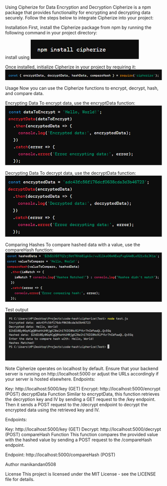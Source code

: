 Using Cipherize for Data Encryption and Decryption
Cipherize is a npm package that provides functionality for encrypting and decrypting data securely. Follow the steps below to integrate Cipherize into your project:

Installation
First, install the Cipherize package from npm by running the following command in your project directory:

install using
![alt text](image-1.png)

Once installed, initialize Cipherize in your project by requiring it:
![alt text](image-2.png)

Usage
Now you can use the Cipherize functions to encrypt, decrypt, hash, and compare data.


Encrypting Data
To encrypt data, use the encryptData function:
![alt text](image-3.png)

Decrypting Data
To decrypt data, use the decryptData function:
![alt text](image-4.png)

Comparing Hashes
To compare hashed data with a value, use the compareHash function:
![alt text](image-5.png)

Test output
![alt text](image.png)

Note
Cipherize operates on localhost by default. Ensure that your backend server is running on http://localhost:5000 or adjust the URLs accordingly if your server is hosted elsewhere.
Endpoints:

Key: http://localhost:5000/key (GET)
Encrypt: http://localhost:5000/encrypt (POST)
decryptData Function
Similar to encryptData, this function retrieves the decryption key and IV by sending a GET request to the /key endpoint. Then it sends a POST request to the /decrypt endpoint to decrypt the encrypted data using the retrieved key and IV.

Endpoints:

Key: http://localhost:5000/key (GET)
Decrypt: http://localhost:5000/decrypt (POST)
compareHash Function
This function compares the provided value with the hashed value by sending a POST request to the /compareHash endpoint.

Endpoint: http://localhost:5000/compareHash (POST)


Author
manikandan0508

License
This project is licensed under the MIT License - see the LICENSE file for details.
